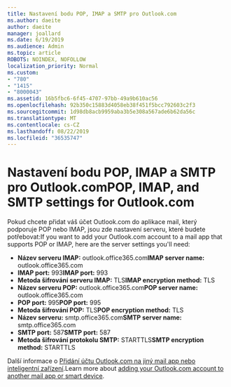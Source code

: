 ```yaml
---
title: Nastavení bodu POP, IMAP a SMTP pro Outlook.com
ms.author: daeite
author: daeite
manager: joallard
ms.date: 6/19/2019
ms.audience: Admin
ms.topic: article
ROBOTS: NOINDEX, NOFOLLOW
localization_priority: Normal
ms.custom:
- "780"
- "1415"
- "8000043"
ms.assetid: 16b5fbc6-6f45-4707-97bb-49a9b610ac56
ms.openlocfilehash: 92b350c15883d4058eb38f451f5bcc792603c2f3
ms.sourcegitcommit: 1d98db8acb9959aba3b5e308a567ade6b62da56c
ms.translationtype: MT
ms.contentlocale: cs-CZ
ms.lasthandoff: 08/22/2019
ms.locfileid: "36535747"
---
```

# <a name="pop-imap-and-smtp-settings-for-outlookcom"></a><span data-ttu-id="a1e18-102">Nastavení bodu POP, IMAP a SMTP pro Outlook.com</span><span class="sxs-lookup"><span data-stu-id="a1e18-102">POP, IMAP, and SMTP settings for Outlook.com</span></span>

<span data-ttu-id="a1e18-103">Pokud chcete přidat váš účet Outlook.com do aplikace mail, který podporuje POP nebo IMAP, jsou zde nastavení serveru, které budete potřebovat:</span><span class="sxs-lookup"><span data-stu-id="a1e18-103">If you want to add your Outlook.com account to a mail app that supports POP or IMAP, here are the server settings you'll need:</span></span>
  
- <span data-ttu-id="a1e18-104">**Název serveru IMAP:** outlook.office365.com</span><span class="sxs-lookup"><span data-stu-id="a1e18-104">**IMAP server name:** outlook.office365.com</span></span>
- <span data-ttu-id="a1e18-105">**IMAP port:** 993</span><span class="sxs-lookup"><span data-stu-id="a1e18-105">**IMAP port:** 993</span></span>
- <span data-ttu-id="a1e18-106">**Metoda šifrování serveru IMAP:** TLS</span><span class="sxs-lookup"><span data-stu-id="a1e18-106">**IMAP encryption method:** TLS</span></span>
- <span data-ttu-id="a1e18-107">**Název serveru POP:** outlook.office365.com</span><span class="sxs-lookup"><span data-stu-id="a1e18-107">**POP server name:** outlook.office365.com</span></span>  
- <span data-ttu-id="a1e18-108">**POP port:** 995</span><span class="sxs-lookup"><span data-stu-id="a1e18-108">**POP port:** 995</span></span>  
- <span data-ttu-id="a1e18-109">**Metoda šifrování POP:** TLS</span><span class="sxs-lookup"><span data-stu-id="a1e18-109">**POP encryption method:** TLS</span></span>  
- <span data-ttu-id="a1e18-110">**Název serveru:** smtp.office365.com</span><span class="sxs-lookup"><span data-stu-id="a1e18-110">**SMTP server name:** smtp.office365.com</span></span>
- <span data-ttu-id="a1e18-111">**SMTP port:** 587</span><span class="sxs-lookup"><span data-stu-id="a1e18-111">**SMTP port:** 587</span></span>
- <span data-ttu-id="a1e18-112">**Metoda šifrování protokolu SMTP:** STARTTLS</span><span class="sxs-lookup"><span data-stu-id="a1e18-112">**SMTP encryption method:** STARTTLS</span></span>

<span data-ttu-id="a1e18-113">Další informace o [Přidání účtu Outlook.com na jiný mail app nebo inteligentní zařízení](https://support.office.com/article/73f3b178-0009-41ae-aab1-87b80fa94970?wt.mc_id=Office_Outlook_com_Alchemy).</span><span class="sxs-lookup"><span data-stu-id="a1e18-113">Learn more about [adding your Outlook.com account to another mail app or smart device](https://support.office.com/article/73f3b178-0009-41ae-aab1-87b80fa94970?wt.mc_id=Office_Outlook_com_Alchemy).</span></span>